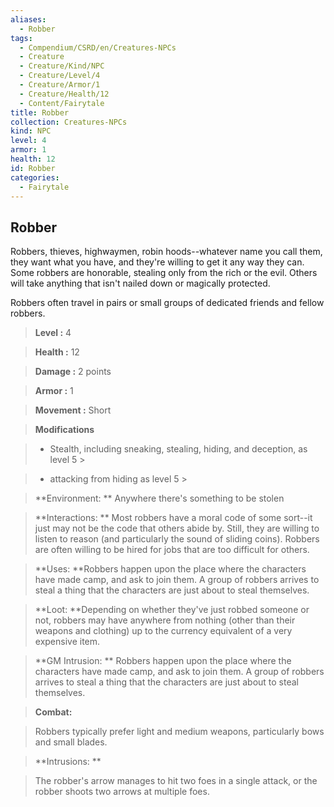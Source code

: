 ```yaml
---
aliases:
  - Robber
tags:
  - Compendium/CSRD/en/Creatures-NPCs
  - Creature
  - Creature/Kind/NPC
  - Creature/Level/4
  - Creature/Armor/1
  - Creature/Health/12
  - Content/Fairytale
title: Robber
collection: Creatures-NPCs
kind: NPC
level: 4
armor: 1
health: 12
id: Robber
categories:
  - Fairytale
---
```

## Robber    
Robbers, thieves, highwaymen, robin hoods--whatever name you call them, they want what you have, and they're willing to get it any way they can. Some robbers are honorable, stealing only from the rich or the evil. Others will take anything that isn't nailed down or magically protected.  
Robbers often travel in pairs or small groups of dedicated friends and fellow robbers.    
  
    
> **Level :** 4    
> **Health :** 12    
> **Damage :** 2 points    
> **Armor :** 1    
> **Movement :** Short    
> **Modifications**    
>- Stealth, including sneaking, stealing, hiding, and deception, as level 5 >  
>    
>- attacking from hiding as level 5 >  
>    
> **Environment: ** Anywhere there's something to be stolen    
> **Interactions: ** Most robbers have a moral code of some sort--it just may not be the code that others abide by. Still, they are willing to listen to reason (and particularly the sound of sliding coins). Robbers are often willing to be hired for jobs that are too difficult for others.    
> **Uses: **Robbers happen upon the place where the characters have made camp, and ask to join them. A group of robbers arrives to steal a thing that the characters are just about to steal themselves.    
> **Loot: **Depending on whether they've just robbed someone or not, robbers may have anywhere from nothing (other than their weapons and clothing) up to the currency equivalent of a very expensive item.    
> **GM Intrusion: ** Robbers happen upon the place where the characters have made camp, and ask to join them. A group of robbers arrives to steal a thing that the characters are just about to steal themselves.    
  
> **Combat:**   
> Robbers typically prefer light and medium weapons, particularly bows and small blades.    
    
  
> **Intrusions: **   
> The robber's arrow manages to hit two foes in a single attack, or the robber shoots two arrows at multiple foes.    
